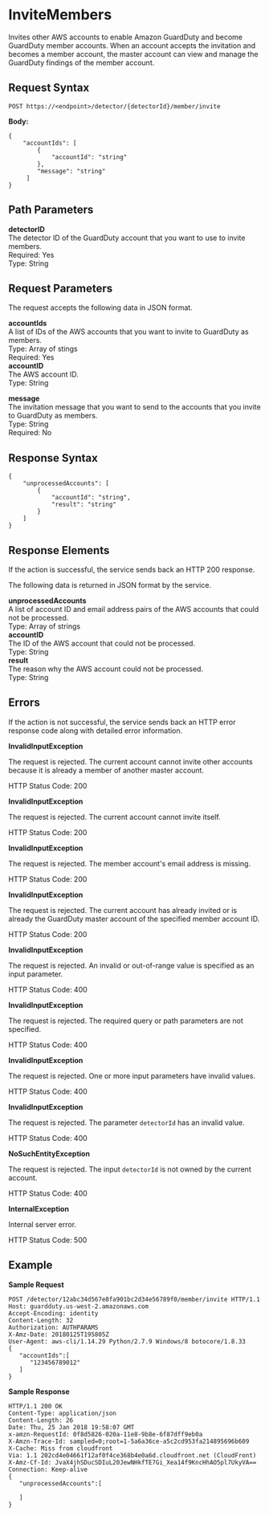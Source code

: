 # InviteMembers<a name="invite-members"></a>

Invites other AWS accounts to enable Amazon GuardDuty and become GuardDuty member accounts\. When an account accepts the invitation and becomes a member account, the master account can view and manage the GuardDuty findings of the member account\. 

## Request Syntax<a name="invite-members-request-syntax"></a>

```
POST https://<endpoint>/detector/{detectorId}/member/invite
```

**Body:**

```
{
    "accountIds": [
        {
            "accountId": "string"
        },
        "message": "string"
     ]
}
```

## Path Parameters<a name="invite-members-path-parameters"></a>

**detectorID**  
The detector ID of the GuardDuty account that you want to use to invite members\.  
Required: Yes  
Type: String

## Request Parameters<a name="invite-members-request-parameters"></a>

The request accepts the following data in JSON format\.

**accountIds**  
A list of IDs of the AWS accounts that you want to invite to GuardDuty as members\.  
Type: Array of stings  
Required: Yes    
**accountID**  
The AWS account ID\.  
Type: String

**message**  
The invitation message that you want to send to the accounts that you invite to GuardDuty as members\.  
Type: String  
Required: No

## Response Syntax<a name="invite-members-response-syntax"></a>

```
{
    "unprocessedAccounts": [
        {
            "accountId": "string",
            "result": "string"
        }
    ]
}
```

## Response Elements<a name="invite-members-response-parameters"></a>

If the action is successful, the service sends back an HTTP 200 response\.

The following data is returned in JSON format by the service\.

**unprocessedAccounts**  
A list of account ID and email address pairs of the AWS accounts that could not be processed\.  
Type: Array of strings    
**accountID**  
The ID of the AWS account that could not be processed\.  
Type: String  
**result**  
The reason why the AWS account could not be processed\.  
Type: String

## Errors<a name="invite-members-errors"></a>

If the action is not successful, the service sends back an HTTP error response code along with detailed error information\.

**InvalidInputException**

The request is rejected\. The current account cannot invite other accounts because it is already a member of another master account\.

HTTP Status Code: 200 

**InvalidInputException**

The request is rejected\. The current account cannot invite itself\.

HTTP Status Code: 200 

**InvalidInputException**

The request is rejected\. The member account's email address is missing\.

HTTP Status Code: 200 

**InvalidInputException**

The request is rejected\. The current account has already invited or is already the GuardDuty master account of the specified member account ID\.

HTTP Status Code: 200 

**InvalidInputException**

The request is rejected\. An invalid or out\-of\-range value is specified as an input parameter\.

HTTP Status Code: 400 

**InvalidInputException**

The request is rejected\. The required query or path parameters are not specified\.

HTTP Status Code: 400 

**InvalidInputException**

The request is rejected\. One or more input parameters have invalid values\.

HTTP Status Code: 400 

**InvalidInputException**

The request is rejected\. The parameter `detectorId` has an invalid value\.

HTTP Status Code: 400 

**NoSuchEntityException**

The request is rejected\. The input `detectorId` is not owned by the current account\.

HTTP Status Code: 400 

**InternalException**

Internal server error\.

HTTP Status Code: 500 

## Example<a name="invite-members-example"></a>

**Sample Request**

```
POST /detector/12abc34d567e8fa901bc2d34e56789f0/member/invite HTTP/1.1
Host: guardduty.us-west-2.amazonaws.com
Accept-Encoding: identity
Content-Length: 32
Authorization: AUTHPARAMS
X-Amz-Date: 20180125T195805Z
User-Agent: aws-cli/1.14.29 Python/2.7.9 Windows/8 botocore/1.8.33
{  
   "accountIds":[  
      "123456789012"
   ]
}
```

**Sample Response**

```
HTTP/1.1 200 OK
Content-Type: application/json
Content-Length: 26
Date: Thu, 25 Jan 2018 19:58:07 GMT
x-amzn-RequestId: 0f8d5826-020a-11e8-9b8e-6f87dff9eb0a
X-Amzn-Trace-Id: sampled=0;root=1-5a6a36ce-a5c2cd953fa214895696b609
X-Cache: Miss from cloudfront
Via: 1.1 202cd4e04661f12af0f4ce368b4e0a6d.cloudfront.net (CloudFront)
X-Amz-Cf-Id: JvaX4jhSDucSDIuL20JewNHkfTE7Gi_Xea14f9KncHhAO5pl7UkyVA==
Connection: Keep-alive
{  
   "unprocessedAccounts":[  

   ]
}
```